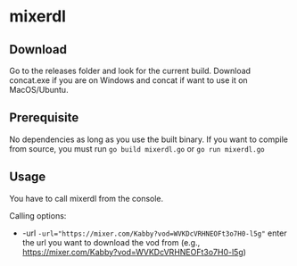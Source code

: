 # mixerdl

## Download

Go to the releases folder and look for the current build. Download concat.exe if you are on Windows and concat if want to use it on MacOS/Ubuntu.

## Prerequisite

No dependencies as long as you use the built binary. If you want to compile from source, you must run `go build mixerdl.go` or `go run mixerdl.go`

## Usage

You have to call mixerdl from the console.

Calling options:

- -url `-url="https://mixer.com/Kabby?vod=WVKDcVRHNEOFt3o7H0-l5g"` enter the url you want to download the vod from (e.g., https://mixer.com/Kabby?vod=WVKDcVRHNEOFt3o7H0-l5g)